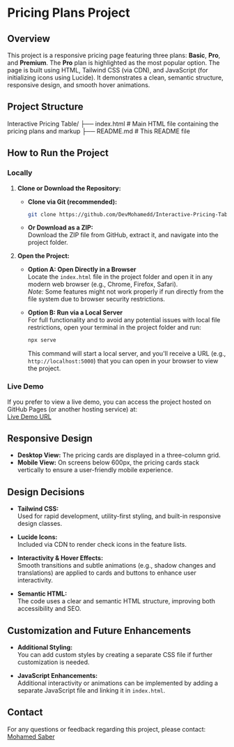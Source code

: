 # Pricing Plans Project

## Overview
This project is a responsive pricing page featuring three plans: **Basic**, **Pro**, and **Premium**. The **Pro** plan is highlighted as the most popular option. The page is built using HTML, Tailwind CSS (via CDN), and JavaScript (for initializing icons using Lucide). It demonstrates a clean, semantic structure, responsive design, and smooth hover animations.

## Project Structure
Interactive Pricing Table/ 
    ├── index.html # Main HTML file containing the pricing plans and markup 
    ├── README.md # This README file


## How to Run the Project

### Locally
1. **Clone or Download the Repository:**

   - **Clone via Git (recommended):**
     ```bash
     git clone https://github.com/DevMohamedd/Interactive-Pricing-Table.git
     ```
   - **Or Download as a ZIP:**  
     Download the ZIP file from GitHub, extract it, and navigate into the project folder.

2. **Open the Project:**

   - **Option A: Open Directly in a Browser**  
     Locate the `index.html` file in the project folder and open it in any modern web browser (e.g., Chrome, Firefox, Safari).  
     *Note:* Some features might not work properly if run directly from the file system due to browser security restrictions.

   - **Option B: Run via a Local Server**  
     For full functionality and to avoid any potential issues with local file restrictions, open your terminal in the project folder and run:
     ```bash
     npx serve
     ```
     This command will start a local server, and you'll receive a URL (e.g., `http://localhost:5000`) that you can open in your browser to view the project.

### Live Demo
If you prefer to view a live demo, you can access the project hosted on GitHub Pages (or another hosting service) at:  
[Live Demo URL](https://devmohamedd.github.io/Interactive-Pricing-Table/)  

## Responsive Design
- **Desktop View:** The pricing cards are displayed in a three-column grid.
- **Mobile View:** On screens below 600px, the pricing cards stack vertically to ensure a user-friendly mobile experience.

## Design Decisions
- **Tailwind CSS:**  
  Used for rapid development, utility-first styling, and built-in responsive design classes.
  
- **Lucide Icons:**  
  Included via CDN to render check icons in the feature lists.
  
- **Interactivity & Hover Effects:**  
  Smooth transitions and subtle animations (e.g., shadow changes and translations) are applied to cards and buttons to enhance user interactivity.
  
- **Semantic HTML:**  
  The code uses a clear and semantic HTML structure, improving both accessibility and SEO.

## Customization and Future Enhancements
- **Additional Styling:**  
  You can add custom styles by creating a separate CSS file if further customization is needed.
  
- **JavaScript Enhancements:**  
  Additional interactivity or animations can be implemented by adding a separate JavaScript file and linking it in `index.html`.


## Contact
For any questions or feedback regarding this project, please contact:  
[Mohamed Saber](mailto:mohameddebany255@gmial.com)
